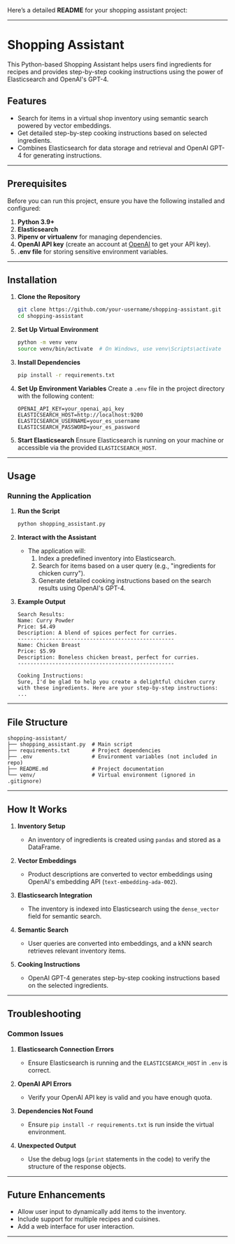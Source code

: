 Here’s a detailed **README** for your shopping assistant project:

---

# Shopping Assistant

This Python-based Shopping Assistant helps users find ingredients for recipes and provides step-by-step cooking instructions using the power of Elasticsearch and OpenAI's GPT-4.

## Features
- Search for items in a virtual shop inventory using semantic search powered by vector embeddings.
- Get detailed step-by-step cooking instructions based on selected ingredients.
- Combines Elasticsearch for data storage and retrieval and OpenAI GPT-4 for generating instructions.

---

## Prerequisites
Before you can run this project, ensure you have the following installed and configured:
1. **Python 3.9+**
2. **Elasticsearch**
3. **Pipenv or virtualenv** for managing dependencies.
4. **OpenAI API key** (create an account at [OpenAI](https://platform.openai.com) to get your API key).
5. **.env file** for storing sensitive environment variables.

---

## Installation

1. **Clone the Repository**
   ```bash
   git clone https://github.com/your-username/shopping-assistant.git
   cd shopping-assistant
   ```

2. **Set Up Virtual Environment**
   ```bash
   python -m venv venv
   source venv/bin/activate  # On Windows, use venv\Scripts\activate
   ```

3. **Install Dependencies**
   ```bash
   pip install -r requirements.txt
   ```

4. **Set Up Environment Variables**
   Create a `.env` file in the project directory with the following content:
   ```env
   OPENAI_API_KEY=your_openai_api_key
   ELASTICSEARCH_HOST=http://localhost:9200
   ELASTICSEARCH_USERNAME=your_es_username
   ELASTICSEARCH_PASSWORD=your_es_password
   ```

5. **Start Elasticsearch**
   Ensure Elasticsearch is running on your machine or accessible via the provided `ELASTICSEARCH_HOST`.

---

## Usage

### Running the Application
1. **Run the Script**
   ```bash
   python shopping_assistant.py
   ```

2. **Interact with the Assistant**
    - The application will:
        1. Index a predefined inventory into Elasticsearch.
        2. Search for items based on a user query (e.g., "ingredients for chicken curry").
        3. Generate detailed cooking instructions based on the search results using OpenAI's GPT-4.

3. **Example Output**
   ```
   Search Results:
   Name: Curry Powder
   Price: $4.49
   Description: A blend of spices perfect for curries.
   --------------------------------------------------
   Name: Chicken Breast
   Price: $5.99
   Description: Boneless chicken breast, perfect for curries.
   --------------------------------------------------

   Cooking Instructions:
   Sure, I'd be glad to help you create a delightful chicken curry with these ingredients. Here are your step-by-step instructions:
   ...
   ```

---

## File Structure
```plaintext
shopping-assistant/
├── shopping_assistant.py  # Main script
├── requirements.txt       # Project dependencies
├── .env                   # Environment variables (not included in repo)
├── README.md              # Project documentation
└── venv/                  # Virtual environment (ignored in .gitignore)
```

---

## How It Works

1. **Inventory Setup**
    - An inventory of ingredients is created using `pandas` and stored as a DataFrame.

2. **Vector Embeddings**
    - Product descriptions are converted to vector embeddings using OpenAI's embedding API (`text-embedding-ada-002`).

3. **Elasticsearch Integration**
    - The inventory is indexed into Elasticsearch using the `dense_vector` field for semantic search.

4. **Semantic Search**
    - User queries are converted into embeddings, and a kNN search retrieves relevant inventory items.

5. **Cooking Instructions**
    - OpenAI GPT-4 generates step-by-step cooking instructions based on the selected ingredients.

---

## Troubleshooting

### Common Issues
1. **Elasticsearch Connection Errors**
    - Ensure Elasticsearch is running and the `ELASTICSEARCH_HOST` in `.env` is correct.

2. **OpenAI API Errors**
    - Verify your OpenAI API key is valid and you have enough quota.

3. **Dependencies Not Found**
    - Ensure `pip install -r requirements.txt` is run inside the virtual environment.

4. **Unexpected Output**
    - Use the debug logs (`print` statements in the code) to verify the structure of the response objects.

---

## Future Enhancements
- Allow user input to dynamically add items to the inventory.
- Include support for multiple recipes and cuisines.
- Add a web interface for user interaction.
---